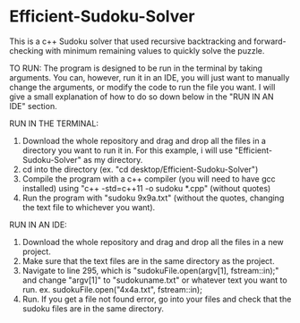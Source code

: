 # Efficient-Sudoku-Solver
This is a c++ Sudoku solver that used recursive backtracking and forward-checking with minimum remaining values to quickly solve the puzzle.



TO RUN:
The program is designed to be run in the terminal by taking arguments. You can, however, run it in an IDE, you will just want to manually change the arguments, or modify the code to run the file you want. I will give a small explanation of how to do so down below in the "RUN IN AN IDE" section.

RUN IN THE TERMINAL:

1. Download the whole repository and drag and drop all the files in a directory you want to run it in. For this example, i will use "Efficient-Sudoku-Solver" as my directory.
2. cd into the directory (ex. "cd desktop/Efficient-Sudoku-Solver")
3. Compile the program with a c++ compiler (you will need to have gcc installed) using "c++ -std=c++11 -o sudoku *.cpp" (without quotes)
4. Run the program with "sudoku 9x9a.txt" (without the quotes, changing the text file to whichever you want).

RUN IN AN IDE:

1. Download the whole repository and drag and drop all the files in a new project.
2. Make sure that the text files are in the same directory as the project.
3. Navigate to line 295, which is "sudokuFile.open(argv[1], fstream::in);" and change "argv[1]" to "sudokuname.txt" or whatever text you want to run. ex. sudokuFile.open("4x4a.txt", fstream::in);
4. Run. If you get a file not found error, go into your files and check that the sudoku files are in the same directory.

